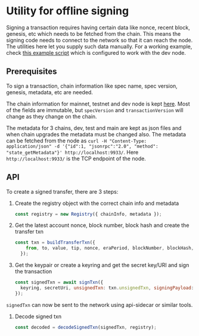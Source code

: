 # Utility for offline signing

Signing a transaction requires having certain data like nonce, recent block, genesis, etc which needs to be fetched from the chain.
This means the signing code needs to connect to the network so that it can reach the node. The utilities here let you supply such data
manually. For a working example, check [this example script](../../example/offline-signing.js) which is configured to work with the dev node.

## Prerequisites

To sign a transaction, chain information like spec name, spec version, genesis, metadata, etc are needed.

The chain information for mainnet, testnet and dev node is kept [here](./constants.js). Most of the fields are immutable,
but `specVersion` and `transactionVersion` will change as they change on the chain.

The metadata for 3 chains, dev, test and main are kept as json files and when chain upgrades the metadata must be changed also.
The metadata can be fetched from the node as `curl -H "Content-Type: application/json" -d '{"id":1, "jsonrpc":"2.0", "method": "state_getMetadata"}' http://localhost:9933/`. Here `http://localhost:9933/` is the TCP endpoint of the node.

## API

To create a signed transfer, there are 3 steps:

1. Create the registry object with the correct chain info and metadata

    ```js
    const registry = new Registry({ chainInfo, metadata });
    ```

1. Get the latest account nonce, block number, block hash and create the transfer txn

    ```js
    const txn = buildTransferTxn({
        from, to, value, tip, nonce, eraPeriod, blockNumber, blockHash, registry,
      });
    ```

1. Get the keypair or create a keyring and get the secret key/URI and sign the transaction

    ```js
    const signedTxn = await signTxn({
      keyring, secretUri, unsignedTxn: txn.unsignedTxn, signingPayload: txn.signingPayload, registry,
    });
    ```

  `signedTxn` can now be sent to the network using api-sidecar or similar tools.

1. Decode signed txn

    ```js
    const decoded = decodeSignedTxn(signedTxn, registry);
    ```

